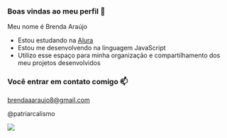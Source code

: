 ### Boas vindas ao meu perfil 💙

Meu nome é Brenda Araújo

- Estou estudando na [Alura](https://www.alura.com.br)
- Estou me desenvolvendo na linguagem JavaScript
- Utilizo esse espaço para minha organização e compartilhamento dos meu projetos desenvolvidos

### Você entrar em contato comigo 📫

brendaaaraujo8@gmail.com

@patriarcalismo

![](https://media1.tenor.com/m/kIEkdAxGIiQAAAAC/lexie-grey-chyler-leigh.gif)


  
